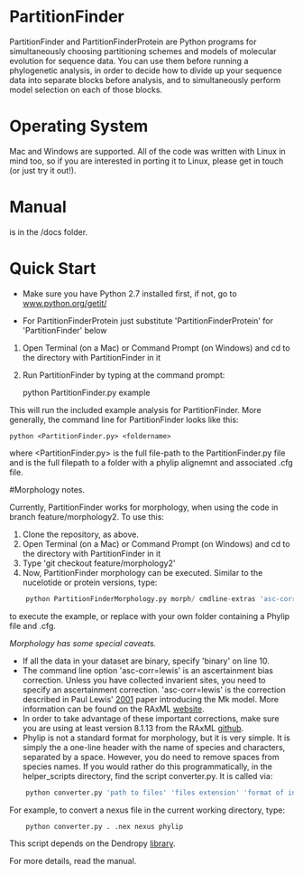 # PartitionFinder

PartitionFinder and PartitionFinderProtein are Python programs for simultaneously 
choosing partitioning schemes and models of molecular evolution for sequence data. 
You can use them before running a phylogenetic analysis, in order
to decide how to divide up your sequence data into separate blocks before
analysis, and to simultaneously perform model selection on each of those
blocks.

# Operating System

Mac and Windows are supported.
All of the code was written with Linux in mind too, so if you are interested
in porting it to Linux, please get in touch (or just try it out!).

# Manual

is in the /docs folder. 

# Quick Start

* Make sure you have Python 2.7 installed first, if not, go to www.python.org/getit/

* For PartitionFinderProtein just substitute 'PartitionFinderProtein' for 'PartitionFinder' below

1.  Open Terminal (on a Mac) or Command Prompt (on Windows) and cd to the directory with PartitionFinder in it
2.  Run PartitionFinder by typing at the command prompt:

    python PartitionFinder.py example

This will run the included example analysis for PartitionFinder. More generally, the command line for PartitionFinder looks like this:

    python <PartitionFinder.py> <foldername>

where <PartitionFinder.py> is the full file-path to the PartitionFinder.py file
and <foldername> is the full filepath to a folder with a phylip alignemnt and associated .cfg file.

#Morphology notes.

Currently, PartitionFinder works for morphology, when using the code in  branch feature/morphology2. To use this:

1. Clone the repository, as above.
2. Open Terminal (on a Mac) or Command Prompt (on Windows) and cd to the directory with PartitionFinder in it
3. Type 'git checkout feature/morphology2'
4. Now, PartitionFinder morphology can be executed. Similar to the nucelotide or protein versions, type:
```python
    python PartitionFinderMorphology.py morph/ cmdline-extras 'asc-corr=lewis'
```    
to execute the example, or replace <morph/> with your own folder containing a Phylip file and .cfg.

*Morphology has some special caveats.*
+ If all the data in your dataset are binary, specify 'binary' on line 10.
+ The command line option 'asc-corr=lewis' is an ascertainment bias correction. Unless you have collected invarient sites, you 
need to specify an ascertainment correction. 'asc-corr=lewis' is the correction described in Paul Lewis' [2001](http://sysbio.oxfordjournals.org/content/50/6/913) paper introducing the Mk model. More information can be found on 
the RAxML [website](http://sco.h-its.org/exelixis/resource/download/NewManual.pdf).
+ In order to take advantage of these important corrections, make sure you are using at least version 8.1.13
from the RAxML [github](https://github.com/stamatak/standard-RAxML/releases). 
+ Phylip is not a standard format for morphology, but it is very simple. It is simply the a one-line header with the name of species 
and characters, separated by a space. However, you do need to remove spaces from species names. If you would rather do this programmatically,
in the helper_scripts directory, find the script converter.py. It is called via:
```python
    python converter.py 'path to files' 'files extension' 'format of input files' 'format you need'
```
For example, to convert a nexus file in the current working directory, type:
```python
    python converter.py . .nex nexus phylip
```
This script depends on the Dendropy [library](https://pythonhosted.org/DendroPy/index.html).

For more details, read the manual.
